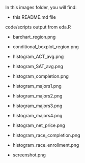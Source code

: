 In this images folder, you will find:
* this README.md file

code/scripts output from eda.R
* barchart_region.png		
* conditional_boxplot_region.png	
* histogram_ACT_avg.png		
* histogram_SAT_avg.png		
* histogram_completion.png	
* histogram_majors1.png
* histogram_majors2.png
* histogram_majors3.png
* histogram_majors4.png
* histogram_net_price.png
* histogram_race_completion.png
* histogram_race_enrollment.png

* screenshot.png
